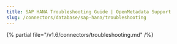 ```yaml
---
title: SAP HANA Troubleshooting Guide | OpenMetadata Support
slug: /connectors/database/sap-hana/troubleshooting
---
```


{% partial file="/v1.6/connectors/troubleshooting.md" /%}
